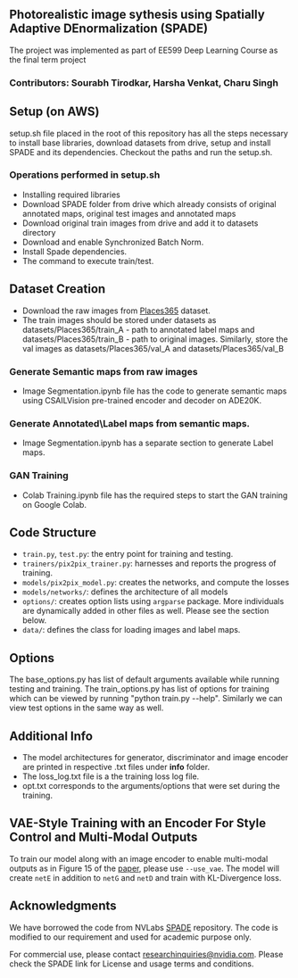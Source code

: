 ## Photorealistic image sythesis using Spatially Adaptive DEnormalization (SPADE)
The project was implemented as part of EE599 Deep Learning Course as the final term project

### Contributors: Sourabh Tirodkar, Harsha Venkat, Charu Singh

## Setup (on AWS)
setup.sh file placed in the root of this repository has all the steps necessary to install base libraries, download datasets from drive, setup and install SPADE and its dependencies. Checkout the paths and run the setup.sh. 

### Operations performed in setup.sh
- Installing required libraries
- Download SPADE folder from drive which already consists of original annotated maps, original test images and annotated maps
- Download original train images from drive and add it to datasets directory
- Download and enable Synchronized Batch Norm. 
- Install Spade dependencies. 
- The command to execute train/test.

## Dataset Creation
- Download the raw images from [Places365](http://places2.csail.mit.edu/index.html) dataset.
- The train images should be stored under datasets as datasets/Places365/train_A - path to annotated label maps and datasets/Places365/train_B - path to original images. Similarly, store the val images as datasets/Places365/val_A and datasets/Places365/val_B 

### Generate Semantic maps from raw images
- Image Segmentation.ipynb file has the code to generate semantic maps using CSAILVision pre-trained encoder and decoder on ADE20K.

### Generate Annotated\Label maps from semantic maps. 
- Image Segmentation.ipynb has a separate section to generate Label maps. 

### GAN Training
- Colab Training.ipynb file has the required steps to start the GAN training on Google Colab.

## Code Structure

- `train.py`, `test.py`: the entry point for training and testing.
- `trainers/pix2pix_trainer.py`: harnesses and reports the progress of training.
- `models/pix2pix_model.py`: creates the networks, and compute the losses
- `models/networks/`: defines the architecture of all models
- `options/`: creates option lists using `argparse` package. More individuals are dynamically added in other files as well. Please see the section below.
- `data/`: defines the class for loading images and label maps.

## Options

 The base_options.py has list of default arguments available while running testing and training. The train_options.py has list of options for training which can be viewed by running "python train.py --help". Similarly we can view test options in the same way as well. 

## Additional Info

 - The model architectures for generator, discriminator and image encoder are printed in respective .txt files under **info** folder. 
 - The loss_log.txt file is a the training loss log file.
 - opt.txt corresponds to the arguments/options that were set during the training. 

## VAE-Style Training with an Encoder For Style Control and Multi-Modal Outputs

To train our model along with an image encoder to enable multi-modal outputs as in Figure 15 of the [paper](https://arxiv.org/pdf/1903.07291.pdf), please use `--use_vae`. The model will create `netE` in addition to `netG` and `netD` and train with KL-Divergence loss.

## Acknowledgments
We have borrowed the code from NVLabs [SPADE](https://github.com/NVlabs/SPADE) repository. 
The code is modified to our requirement and used for academic purpose only.


 For commercial use, please contact [researchinquiries@nvidia.com](researchinquiries@nvidia.com). Please check the SPADE link for License and usage terms and  conditions.
